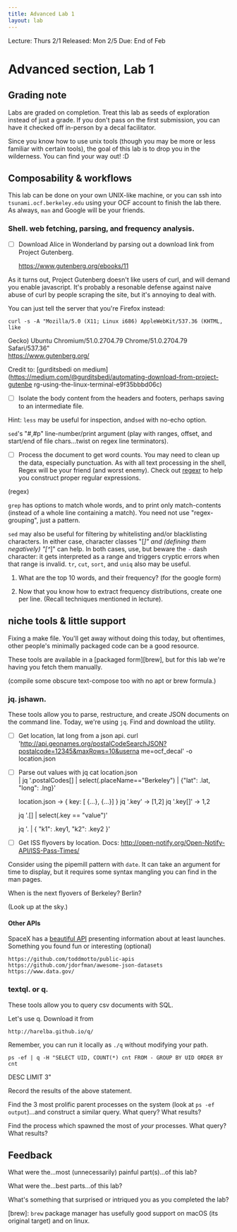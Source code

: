```yaml
---
title: Advanced Lab 1
layout: lab
---
```


Lecture: Thurs 2/1
Released: Mon 2/5
Due: End of Feb

# Advanced section, Lab 1

## Grading note
Labs are graded on completion. Treat this lab as seeds of exploration instead 
of just a grade. If you don't pass on the first submission, you can have it 
checked off in-person by a decal facilitator.

Since you know how to use unix tools (though you may be more or less familiar 
with certain tools), the goal of this lab is to drop you in the wilderness. You 
can find your way out! :D


## Composability & workflows
This lab can be done on your own UNIX-like machine, or you can ssh into 
`tsunami.ocf.berkeley.edu` using your OCF account to finish the lab there. As 
always, `man` and Google will be your friends.


### Shell. web fetching, parsing, and frequency analysis.
- [ ] Download Alice in Wonderland by parsing out a download link from Project 
Gutenberg.

    https://www.gutenberg.org/ebooks/11

As it turns out, Project Gutenberg doesn't like users of curl, and will demand 
you enable javascript.  It's probably a resonable defense against naive abuse 
of curl by people scraping the site, but it's annoying to deal with.


You can just tell the server that you're Firefox instead:

    curl -s -A "Mozilla/5.0 (X11; Linux i686) AppleWebKit/537.36 (KHTML, like 
Gecko) Ubuntu Chromium/51.0.2704.79 Chrome/51.0.2704.79 Safari/537.36"  
https://www.gutenberg.org/
    
Credit to: [gurditsbedi on 
medium](https://medium.com/@gurditsbedi/automating-download-from-project-gutenbe
rg-using-the-linux-terminal-e9f35bbbd06c)



- [ ] Isolate the body content from the headers and footers, perhaps saving to 
an intermediate file. 

Hint: 
`less` may be useful for inspection, and`sed` with no-echo option. 

`sed`'s "#,#p" line-number/print argument (play with ranges, offset, and 
start/end of file chars...twist on regex line terminators).

- [ ] Process the document to get word counts. You may need to clean up the 
data, especially punctuation. As with all text processing in the shell, Regex 
will be your friend (and worst enemy). Check out [regexr](https://regexr.com/) 
to help you construct proper regular expressions.

(regex)

`grep` has options to match whole words, and to print only match-contents 
(instead of a whole line containing a match). You need not use 
"regex-grouping", just a pattern. 

`sed` may also be useful for filtering by whitelisting and/or blacklisting 
characters. In either case, character classes "[_]" and (defining them 
negatively) "[^_]" can help. In both cases, use, but beware the `-` dash 
character: it gets interpreted as a range and triggers cryptic errors when that 
range is invalid. `tr`, `cut`, `sort`, and `uniq` also may be
useful.

1. What are the top 10 words, and their frequency? (for the google form)


2. Now that you know how to extract frequency distributions, create one per 
line.  (Recall techniques mentioned in lecture).



## niche tools & little support
Fixing a make file. You'll get away without doing this today, but oftentimes, 
other people's minimally packaged code can be a good resource.

These tools are available in a [packaged form][brew], but for this lab we're 
having you fetch them manually.

\(compile some obscure text-compose too with no apt or brew formula.\)


### jq. jshawn.
These tools allow you to parse, restructure, and create JSON documents on the 
command line. Today, we're using `jq`. Find and download the utility.

- [ ] Get location, lat long from a json api.
    curl 
'http://api.geonames.org/postalCodeSearchJSON?postalcode=12345&maxRows=10&userna
me=ocf_decal' -o location.json

- [ ] Parse out values with jq
    cat location.json  \
        | jq '.postalCodes[] | select(.placeName=="Berkeley") | {"lat": .lat, 
"long": .lng}'

    location.json -> { key: [ {...}, {...}] }
    jq '.key'   -> [1,2]
    jq '.key[]' -> 1,2

    jq '.[] | select(.key == "value")'

    jq '. | { "k1": .key1, "k2": .key2 }'

- [ ] Get ISS flyovers by location.
Docs:
    http://open-notify.org/Open-Notify-API/ISS-Pass-Times/ 

Consider using the pipemill pattern with `date`. It can take an argument for 
time to display, but it requires some syntax mangling you can find in the man 
pages.

When is the next flyovers of Berkeley? Berlin?

\(Look up at the sky.\)


#### Other APIs
SpaceX has a [beautiful API](https://github.com/r-spacex/SpaceX-API) presenting 
information about at least launches.
Something you found fun or interesting (optional)

    https://github.com/toddmotto/public-apis
    https://github.com/jdorfman/awesome-json-datasets
    https://www.data.gov/


### textql. or q.
These tools allow you to query csv documents with SQL. 

Let's use q. Download it from

    http://harelba.github.io/q/

Remember, you can run it locally as `./q` without modifying your path.

    ps -ef | q -H "SELECT UID, COUNT(*) cnt FROM - GROUP BY UID ORDER BY cnt 
DESC LIMIT 3"

Record the results of the above statement.

Find the 3 most prolific parent processes on the system (look at `ps -ef 
output`)...and construct a similar query.
    What query?
    What results?

Find the process which spawned the most of *your* processes.
    What query?
    What results?

## Feedback
What were the...most (unnecessarily) painful part(s)...of this lab? 


What were the...best parts...of this lab? 


What's something that surprised or intriqued you as you completed the lab?


[brew]:  `brew` package manager has usefully good support on macOS (its 
original target) and on linux. 

